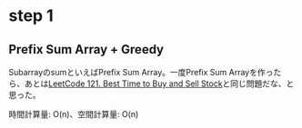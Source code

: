 # step 1

## Prefix Sum Array + Greedy

SubarrayのsumといえばPrefix Sum Array。一度Prefix Sum Arrayを作ったら、あとは[LeetCode 121. Best Time to Buy and Sell Stock](https://leetcode.com/problems/best-time-to-buy-and-sell-stock/description/)と同じ問題だな、と思った。

時間計算量: O(n)、空間計算量: O(n)
